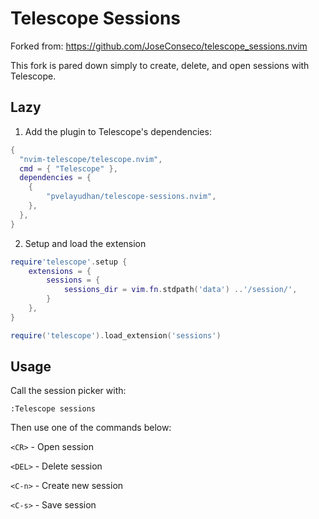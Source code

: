 # Telescope Sessions

Forked from: https://github.com/JoseConseco/telescope_sessions.nvim

This fork is pared down simply to create, delete, and open sessions with Telescope.

## Lazy

1. Add the plugin to Telescope's dependencies:

```lua
{
  "nvim-telescope/telescope.nvim",
  cmd = { "Telescope" },
  dependencies = {
    {
        "pvelayudhan/telescope-sessions.nvim",
    },
  },
}
```

2. Setup and load the extension

```lua
require'telescope'.setup {
    extensions = {
        sessions = {
            sessions_dir = vim.fn.stdpath('data') ..'/session/',
        }
    },
}

require('telescope').load_extension('sessions')
```

## Usage

Call the session picker with:

```viml
:Telescope sessions
```

Then use one of the commands below:

`<CR>` - Open session

`<DEL>` - Delete session

`<C-n>` - Create new session

`<C-s>` - Save session
